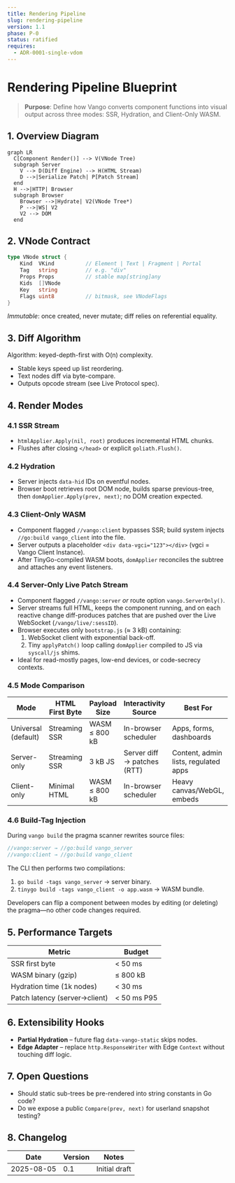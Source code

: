 ```yaml
---
title: Rendering Pipeline
slug: rendering-pipeline
version: 1.1
phase: P-0
status: ratified
requires:
  - ADR-0001-single-vdom
---
```


# Rendering Pipeline Blueprint

> **Purpose**: Define how Vango converts component functions into visual output across three modes: SSR, Hydration, and Client-Only WASM.

## 1. Overview Diagram
```mermaid
graph LR
  C[Component Render()] --> V(VNode Tree)
  subgraph Server
    V --> D(Diff Engine) --> H(HTML Stream)
    D -->|Serialize Patch| P[Patch Stream]
  end
  H -->|HTTP| Browser
  subgraph Browser
    Browser -->|Hydrate| V2(VNode Tree*)
    P -->|WS| V2
    V2 --> DOM
  end
```

## 2. VNode Contract
```go
type VNode struct {
    Kind  VKind          // Element | Text | Fragment | Portal
    Tag   string         // e.g. "div"
    Props Props          // stable map[string]any
    Kids  []VNode
    Key   string
    Flags uint8          // bitmask, see VNodeFlags
}
```
*Immutable*: once created, never mutate; diff relies on referential equality.

## 3. Diff Algorithm
Algorithm: keyed-depth-first with O(n) complexity.
* Stable keys speed up list reordering.
* Text nodes diff via byte-compare.
* Outputs opcode stream (see Live Protocol spec).

## 4. Render Modes
### 4.1 SSR Stream
* `htmlApplier.Apply(nil, root)` produces incremental HTML chunks.
* Flushes after closing `</head>` or explicit `goliath.Flush()`.

### 4.2 Hydration
* Server injects `data-hid` IDs on eventful nodes.
* Browser boot retrieves root DOM node, builds sparse previous-tree, then `domApplier.Apply(prev, next)`; no DOM creation expected.

### 4.3 Client-Only WASM
* Component flagged `//vango:client` bypasses SSR; build system injects `//go:build vango_client` into the file.
* Server outputs a placeholder `<div data-vgci="123"></div>` (vgci = Vango Client Instance).
* After TinyGo-compiled WASM boots, `domApplier` reconciles the subtree and attaches any event listeners.

### 4.4 Server-Only Live Patch Stream
* Component flagged `//vango:server` *or* route option `vango.ServerOnly()`.
* Server streams full HTML, keeps the component running, and on each reactive change diff-produces patches that are pushed over the Live WebSocket (`/vango/live/:sessID`).
* Browser executes only `bootstrap.js` (≈ 3 kB) containing:
  1. WebSocket client with exponential back-off.
  2. Tiny `applyPatch()` loop calling `domApplier` compiled to JS via `syscall/js` shims.
* Ideal for read-mostly pages, low-end devices, or code-secrecy contexts.

### 4.5 Mode Comparison
| Mode | HTML First Byte | Payload Size | Interactivity Source | Best For |
|------|-----------------|--------------|----------------------|----------|
| Universal (default) | Streaming SSR | WASM ≤ 800 kB | In-browser scheduler | Apps, forms, dashboards |
| Server-only | Streaming SSR | 3 kB JS | Server diff → patches (RTT) | Content, admin lists, regulated apps |
| Client-only | Minimal HTML | WASM ≤ 800 kB | In-browser scheduler | Heavy canvas/WebGL, embeds |

### 4.6 Build-Tag Injection
During `vango build` the pragma scanner rewrites source files:
```go
//vango:server → //go:build vango_server
//vango:client → //go:build vango_client
```
The CLI then performs two compilations:
1. `go build -tags vango_server` → server binary.
2. `tinygo build -tags vango_client -o app.wasm` → WASM bundle.

Developers can flip a component between modes by editing (or deleting) the pragma—no other code changes required.

## 5. Performance Targets
| Metric | Budget |
|--------|--------|
| SSR first byte | < 50 ms |
| WASM binary (gzip) | ≤ 800 kB |
| Hydration time (1k nodes) | < 30 ms |
| Patch latency (server→client) | < 50 ms P95 |

## 6. Extensibility Hooks
* **Partial Hydration** – future flag `data-vango-static` skips nodes.
* **Edge Adapter** – replace `http.ResponseWriter` with Edge `Context` without touching diff logic.

## 7. Open Questions
* Should static sub-trees be pre-rendered into string constants in Go code?  
* Do we expose a public `Compare(prev, next)` for userland snapshot testing?

## 8. Changelog
| Date | Version | Notes |
|------|---------|-------|
|2025-08-05|0.1|Initial draft|

